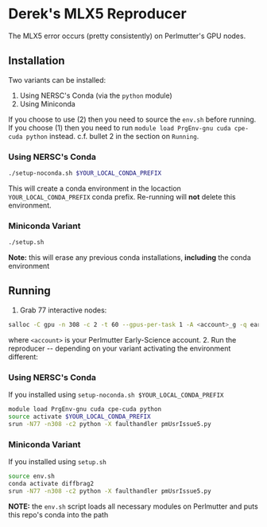 # Derek's MLX5 Reproducer

The MLX5 error occurs (pretty consistently) on Perlmutter's GPU nodes.

## Installation

Two variants can be installed:
1. Using NERSC's Conda (via the `python` module)
2. Using Miniconda

If you choose to use (2) then you need to source the `env.sh` before running.
If you choose (1) then you need to run `module load PrgEnv-gnu cuda cpe-cuda
python` instead. c.f. bullet 2 in the section on `Running`.

### Using NERSC's Conda

```bash
./setup-noconda.sh $YOUR_LOCAL_CONDA_PREFIX
```
This will create a conda environment in the locaction `YOUR_LOCAL_CONDA_PREFIX`
conda prefix. Re-running will **not** delete this environment.

### Miniconda Variant

```bash
./setup.sh
```
**Note:** this will erase any previous conda installations, **including** the
conda environment

## Running

1. Grab 77 interactive nodes:
```bash
salloc -C gpu -n 308 -c 2 -t 60 --gpus-per-task 1 -A <account>_g -q early_science
```
where `<account>` is your Perlmutter Early-Science account.
2. Run the reproducer -- depending on your variant activating the environment
different:

### Using NERSC's Conda

If you installed using `setup-noconda.sh $YOUR_LOCAL_CONDA_PREFIX`
```bash
module load PrgEnv-gnu cuda cpe-cuda python
source activate $YOUR_LOCAL_CONDA_PREFIX
srun -N77 -n308 -c2 python -X faulthandler pmUsrIssue5.py
```


### Miniconda Variant

If you installed using `setup.sh`
```bash
source env.sh
conda activate diffbrag2
srun -N77 -n308 -c2 python -X faulthandler pmUsrIssue5.py
```
**NOTE:** the `env.sh` script loads all necessary modules on Perlmutter and
puts this repo's conda into the path
